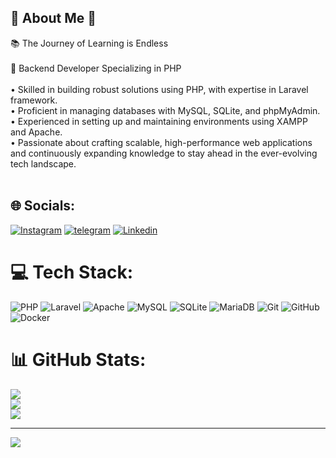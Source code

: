 ## 🌟​ About Me 🌟​

📚​ The Journey of Learning is Endless<br><br>📌 Backend Developer Specializing in PHP<br><br>• Skilled in building robust solutions using PHP, with expertise in Laravel framework.<br>• Proficient in managing databases with MySQL, SQLite, and phpMyAdmin.<br>• Experienced in setting up and maintaining environments using XAMPP and Apache.<br>• Passionate about crafting scalable, high-performance web applications and continuously expanding knowledge to stay ahead in the ever-evolving tech landscape.<br><br>


## 🌐 Socials:
[![Instagram](https://img.icons8.com/?size=60&id=Xy10Jcu1L2Su&format=png&color=000000)](https://instagram.com/p_ghamari) [![telegram](https://img.icons8.com/?size=60&id=oWiuH0jFiU0R&format=png&color=000000)](https://t.me/p_ghamari) [![Linkedin](https://img.icons8.com/?size=60&id=13930&format=png&color=000000)](https://www.linkedin.com/in/peyman-ghamari-69baa7116)

# 💻 Tech Stack:
![PHP](https://img.shields.io/badge/php-%23777BB4.svg?style=for-the-badge&logo=php&logoColor=white) ![Laravel](https://img.shields.io/badge/laravel-%23FF2D20.svg?style=for-the-badge&logo=laravel&logoColor=white) ![Apache](https://img.shields.io/badge/apache-%23D42029.svg?style=for-the-badge&logo=apache&logoColor=white) ![MySQL](https://img.shields.io/badge/mysql-4479A1.svg?style=for-the-badge&logo=mysql&logoColor=white) ![SQLite](https://img.shields.io/badge/sqlite-%2307405e.svg?style=for-the-badge&logo=sqlite&logoColor=white) ![MariaDB](https://img.shields.io/badge/MariaDB-003545?style=for-the-badge&logo=mariadb&logoColor=white) ![Git](https://img.shields.io/badge/git-%23F05033.svg?style=for-the-badge&logo=git&logoColor=white) ![GitHub](https://img.shields.io/badge/github-%23121011.svg?style=for-the-badge&logo=github&logoColor=white) ![Docker](https://img.shields.io/badge/docker-%230db7ed.svg?style=for-the-badge&logo=docker&logoColor=white)
# 📊 GitHub Stats:
![](https://github-readme-stats.vercel.app/api?username=Peyman-Ghamari&theme=default&hide_border=false&include_all_commits=false&count_private=false)<br/>
![](https://github-readme-streak-stats.herokuapp.com/?user=Peyman-Ghamari&theme=default&hide_border=false)<br/>
![](https://github-readme-stats.vercel.app/api/top-langs/?username=Peyman-Ghamari&theme=default&hide_border=false&include_all_commits=false&count_private=false&layout=compact)

---
[![](https://visitcount.itsvg.in/api?id=Peyman-Ghamari&icon=0&color=0)](https://visitcount.itsvg.in)

<!-- Proudly created with GPRM ( https://gprm.itsvg.in ) -->
